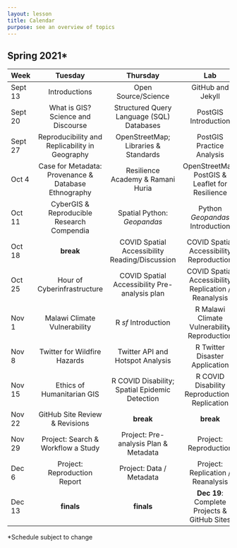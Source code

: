 ```yaml
---
layout: lesson
title: Calendar
purpose: see an overview of topics
---
```


## Spring 2021*

Week | Tuesday | Thursday | Lab
:--- | :-----: | :------: | :-:
Sept 13 | Introductions | Open Source/Science | GitHub and Jekyll
Sept 20 | What is GIS? Science and Discourse | Structured Query Language (SQL) Databases | PostGIS Introduction
Sept 27 | Reproducibility and Replicability in Geography | OpenStreetMap; Libraries & Standards | PostGIS Practice Analysis
Oct 4 | Case for Metadata: Provenance &  Database Ethnography | Resilience Academy & Ramani Huria | OpenStreetMap, PostGIS & Leaflet for Resilience
Oct 11 | CyberGIS & Reproducible Research Compendia | Spatial Python: *Geopandas* | Python *Geopandas* Introduction
Oct 18 | **break** | COVID Spatial Accessibility Reading/Discussion | COVID Spatial Accessibility Reproduction
Oct 25 | Hour of Cyberinfrastructure | COVID Spatial Accessibility Pre-analysis plan | COVID Spatial Accessibility Replication / Reanalysis
Nov 1 | Malawi Climate Vulnerability | R *sf* Introduction | R Malawi Climate Vulnerability Reproduction
Nov 8 | Twitter for Wildfire Hazards | Twitter API and Hotspot Analysis | R Twitter Disaster Application
Nov 15 | Ethics of Humanitarian GIS | R COVID Disability; Spatial Epidemic Detection | R COVID Disability Reproduction & Replication
Nov 22 | GitHub Site Review & Revisions | **break** | **break**
Nov 29 | Project: Search & Workflow a Study | Project: Pre-analysis Plan & Metadata | Project: Reproduction
Dec 6 | Project: Reproduction Report | Project: Data / Metadata | Project: Replication / Reanalysis
Dec 13 | **finals** | **finals** | **Dec 19**: Complete Projects & GitHub Sites

*Schedule subject to change
